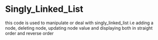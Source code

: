 # Singly_Linked_List
this code is used to  manipulate or deal with singly_linked_list i.e adding a node, deleting node, updating node value and displaying both in straight order and reverse order
